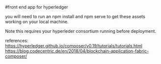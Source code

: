 #front end app for hyperledger

you will need to run an npm install and npm serve to get these assets working on your local machine. 

Note this requires your hyperleder consortium running before deployment.

references:
https://hyperledger.github.io/composer/v0.19/tutorials/tutorials.html
https://blog.codecentric.de/en/2018/04/blockchain-application-fabric-composer/ 

